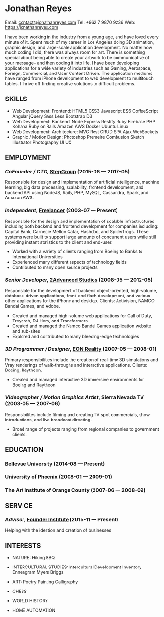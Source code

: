 Jonathan Reyes
============
Email: contact@jonathanreyes.com
Tel: +962 7 9870 9236
Web: https://jonathanreyes.com

I have been working in the industry from a young age, and have loved every minute of it. Spent much of my career in Los Angeles doing 3D animation, graphic design, and large-scale application development. No matter how much coding I did, there was always room for art. There is something special about being able to create your artwork to be communicative of your message– and then coding it into life.  I have been developing applications for a wide variety of industries such as Gaming, Aerospace, Foreign, Commercial, and User Content Driven. The application mediums have ranged from iPhone development to web development to multitouch tables.  I thrive off finding creative solutions to difficult problems.

## SKILLS

  - Web Development: Frontend: HTML5 CSS3 Javascript ES6 CoffeeScript Angular jQuery Sass Less Bootstrap D3 
  - Web Development: Backend: Node Express Restify Ruby Firebase PHP Kohana Ruby on Rails Amazon AWS Docker Ubuntu Linux 
  - Web Development: Architecture: MVC Rest CRUD SPA Ajax WebSockets 
  - Graphic / Motion Design: Photoshop Premeire Combusion Sketch Illustrator Photography UI UX 

## EMPLOYMENT

### *CoFounder / CTO*, [StepGroup](https://stepfeed.com) (2015-06 — 2017-05)

Responsible for design and implementation of artificial intelligence, machine learning, big data processing, scalability, frontend development, and backend API using NodeJS, Rails, PHP, MySQL, Cassandra, Spark, and Amazon AWS.

### *Independent*, [Freelancer](https://jonathanreyes.com) (2003-07 — Present)

Responsible for the design and implementation of scalable infrastructures including both backend and frontend development for companies including: Capital Bank, Carnegie Mellon Qatar, Hashdoc, and Spiderfrogs. These systems were built to support large amounts of concurrent users while still providing instant statistics to the client and end-user.
  - Worked with a variety of clients ranging from Boeing to Banks to International Universities
  - Experienced many different aspects of technology fields
  - Contributed to many open source projects

### *Senior Developer*, [2Advanced Studios](https://jonathanreyes.com) (2008-05 — 2012-05)

Responsible for the development of backend object-oriented, high-volume, database-driven applications, front-end flash development, and various other applications for the iPhone and desktop.  Clients: Activision, NAMCO Bandai Games, and Adobe.
  - Created and managed high-volume web applications for Call of Duty, Treyarch, DJ Hero, and Transformers
  - Created and managed the Namco Bandai Games application website and sub-sites
  - Explored and contributed to many bleeding-edge technologies

### *3D Programmer / Designer*, [EON Reality](https://eonreality.com) (2007-05 — 2008-01)

Primary responsibilities include the creation of real-time 3D simulations and Vray renderings of walk-throughs and interactive applications. Clients: Boeing, Raytheon.
  - Created and managed interactive 3D immersive environments for Boeing and Raytheon

### *Videographer / Motion Graphics Artist*, Sierra Nevada TV (2003-05 — 2007-06)

Responsibilites include filming and creating TV spot commercials, show introductions, and live broadcast directing.
  - Broad range of projects ranging from regional companies to government clients.




## EDUCATION

### Bellevue University (2014-08 — Present)



### University of Phoenix (2008-01 — 2009-01)



### The Art Institute of Orange County (2007-06 — 2008-09)








## SERVICE

### *Advisor*, [Founder Institute](https://fi.co/) (2015-11 — Present)

Helping with the ideation and creation of businesses






## INTERESTS

- NATURE: Hiking BBQ 

- INTERCULTURAL STUDIES: Intercultural Development Inventory Enneagram Myers Briggs 

- ART: Poetry Painting Calligraphy 

- CHESS

- WORLD HISTORY

- HOME AUTOMATION


